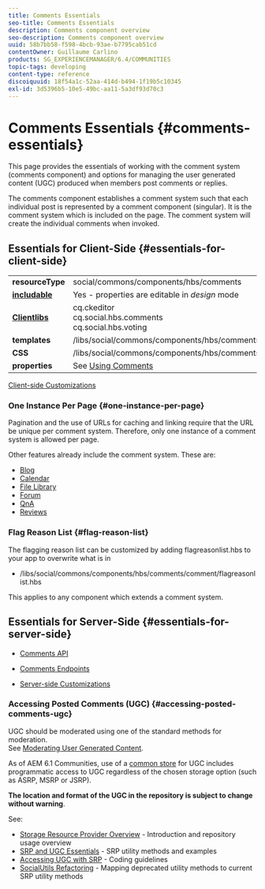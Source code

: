 ```yaml
---
title: Comments Essentials
seo-title: Comments Essentials
description: Comments component overview
seo-description: Comments component overview
uuid: 58b7bb58-f598-4bcb-93ae-b7795cab51cd
contentOwner: Guillaume Carlino
products: SG_EXPERIENCEMANAGER/6.4/COMMUNITIES
topic-tags: developing
content-type: reference
discoiquuid: 18f54a1c-52aa-414d-b494-1f19b5c10345
exl-id: 3d5396b5-10e5-49bc-aa11-5a3df93d70c3
---
```

# Comments Essentials {#comments-essentials}

This page provides the essentials of working with the comment system (comments component) and options for managing the user generated content (UGC) produced when members post comments or replies.

The comments component establishes a comment system such that each individual post is represented by a comment component (singular). It is the comment system which is included on the page. The comment system will create the individual comments when invoked.

## Essentials for Client-Side {#essentials-for-client-side}

<table> 
 <tbody>
  <tr>
   <td> <strong>resourceType</strong></td> 
   <td> social/commons/components/hbs/comments</td> 
  </tr>
  <tr>
   <td> <a href="scf.md#add-or-include-a-communities-component"><strong>includable</strong></a></td> 
   <td>Yes - properties are editable in <i>design </i>mode</td> 
  </tr>
  <tr>
   <td> <a href="client-customize.md#clientlibs-for-scf"><strong>Clientlibs</strong></a></td> 
   <td>cq.ckeditor<br /> cq.social.hbs.comments<br /> cq.social.hbs.voting</td> 
  </tr>
  <tr>
   <td> <strong>templates</strong></td> 
   <td> /libs/social/commons/components/hbs/comments/comments.hbs<br /> </td> 
  </tr>
  <tr>
   <td> <strong>CSS</strong></td> 
   <td> /libs/social/commons/components/hbs/comments/clientlibs/commentsystem.css</td> 
  </tr>
  <tr>
   <td><strong> properties</strong></td> 
   <td> See <a href="comments.md">Using Comments</a></td> 
  </tr>
 </tbody>
</table>

[Client-side Customizations](client-customize.md)

### One Instance Per Page {#one-instance-per-page}

Pagination and the use of URLs for caching and linking require that the URL be unique per comment system. Therefore, only one instance of a comment system is allowed per page.

Other features already include the comment system. These are:

* [Blog](blog-developer-basics.md)
* [Calendar](calendar-basics-for-developers.md)
* [File Library](essentials-file-library.md)
* [Forum](essentials-forum.md)
* [QnA](qna-essentials.md)
* [Reviews](reviews-basics.md)

### Flag Reason List {#flag-reason-list}

The flagging reason list can be customized by adding flagreasonlist.hbs to your app to overwrite what is in

* /libs/social/commons/components/hbs/comments/comment/flagreasonlist.hbs

This applies to any component which extends a comment system.

## Essentials for Server-Side {#essentials-for-server-side}

* [Comments API](https://helpx.adobe.com/experience-manager/6-4/sites/developing/using/reference-materials/javadoc/com/adobe/cq/social/commons/comments/api/package-summary.html)

* [Comments Endpoints](https://helpx.adobe.com/experience-manager/6-4/sites/developing/using/reference-materials/javadoc/com/adobe/cq/social/commons/comments/endpoints/package-summary.html)

* [Server-side Customizations](server-customize.md)

### Accessing Posted Comments (UGC) {#accessing-posted-comments-ugc}

UGC should be moderated using one of the standard methods for moderation.  
See [Moderating User Generated Content](moderate-ugc.md).

As of AEM 6.1 Communities, use of a [common store](working-with-srp.md) for UGC includes programmatic access to UGC regardless of the chosen storage option (such as ASRP, MSRP or JSRP).

**The location and format of the UGC in the repository is subject to change without warning**.

See:

* [Storage Resource Provider Overview](srp.md) - Introduction and repository usage overview
* [SRP and UGC Essentials](srp-and-ugc.md) - SRP utility methods and examples
* [Accessing UGC with SRP](accessing-ugc-with-srp.md) - Coding guidelines
* [SocialUtils Refactoring](socialutils.md) - Mapping deprecated utility methods to current SRP utility methods
